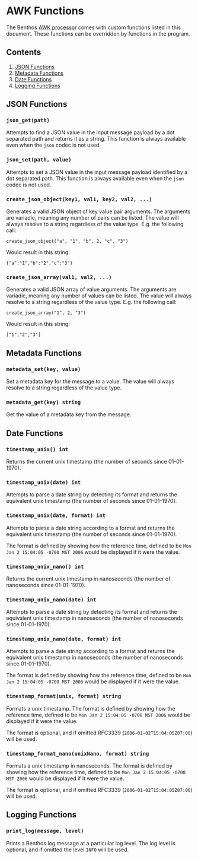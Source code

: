 AWK Functions
=============

The Benthos [AWK processor][awk-processor] comes with custom functions listed in
this document. These functions can be overridden by functions in the program.

## Contents

1. [JSON Functions](#json-functions)
2. [Metadata Functions](#metadata-functions)
3. [Date Functions](#date-functions)
4. [Logging Functions](#logging-functions)

## JSON Functions

### `json_get(path)`

Attempts to find a JSON value in the input message payload by a dot separated
path and returns it as a string. This function is always available even when the
`json` codec is not used.

### `json_set(path, value)`

Attempts to set a JSON value in the input message payload identified by a dot
separated path. This function is always available even when the `json` codec is
not used.

### `create_json_object(key1, val1, key2, val2, ...)`

Generates a valid JSON object of key value pair arguments. The arguments are
variadic, meaning any number of pairs can be listed. The value will always
resolve to a string regardless of the value type. E.g. the following call:

`create_json_object("a", "1", "b", 2, "c", "3")`

Would result in this string:

`{"a":"1","b":"2","c":"3"}`

### `create_json_array(val1, val2, ...)`

Generates a valid JSON array of value arguments. The arguments are variadic,
meaning any number of values can be listed. The value will always resolve to a
string regardless of the value type. E.g. the following call:

`create_json_array("1", 2, "3")`

Would result in this string:

`["1","2","3"]`

## Metadata Functions

### `metadata_set(key, value)`

Set a metadata key for the message to a value. The value will always resolve to
a string regardless of the value type.

### `metadata_get(key) string`

Get the value of a metadata key from the message.

## Date Functions

### `timestamp_unix() int`

Returns the current unix timestamp (the number of seconds since 01-01-1970).

### `timestamp_unix(date) int`

Attempts to parse a date string by detecting its format and returns the
equivalent unix timestamp (the number of seconds since 01-01-1970).

### `timestamp_unix(date, format) int`

Attempts to parse a date string according to a format and returns the equivalent
unix timestamp (the number of seconds since 01-01-1970).

The format is defined by showing how the reference time, defined to be
`Mon Jan 2 15:04:05 -0700 MST 2006` would be displayed if it were the value.

### `timestamp_unix_nano() int`

Returns the current unix timestamp in nanoseconds (the number of nanoseconds
since 01-01-1970).

### `timestamp_unix_nano(date) int`

Attempts to parse a date string by detecting its format and returns the
equivalent unix timestamp in nanoseconds (the number of nanoseconds since
01-01-1970).

### `timestamp_unix_nano(date, format) int`

Attempts to parse a date string according to a format and returns the equivalent
unix timestamp in nanoseconds (the number of nanoseconds since 01-01-1970).

The format is defined by showing how the reference time, defined to be
`Mon Jan 2 15:04:05 -0700 MST 2006` would be displayed if it were the value.

### `timestamp_format(unix, format) string`

Formats a unix timestamp. The format is defined by showing how the reference
time, defined to be `Mon Jan 2 15:04:05 -0700 MST 2006` would be displayed if it
were the value.

The format is optional, and if omitted RFC3339 (`2006-01-02T15:04:05Z07:00`)
will be used.

### `timestamp_format_nano(unixNano, format) string`

Formats a unix timestamp in nanoseconds. The format is defined by showing how
the reference time, defined to be `Mon Jan 2 15:04:05 -0700 MST 2006` would be
displayed if it were the value.

The format is optional, and if omitted RFC3339 (`2006-01-02T15:04:05Z07:00`)
will be used.

## Logging Functions

### `print_log(message, level)`

Prints a Benthos log message at a particular log level. The log level is
optional, and if omitted the level `INFO` will be used.

[awk-processor]: ./README.md#awk
